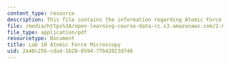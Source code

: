 ```yaml
---
content_type: resource
description: This file contains the information regarding Atomic Force Microscopy.
file: /media/https%3A/open-learning-course-data-rc.s3.amazonaws.com/2-674-micro-nano-engineering-laboratory-spring-2016/2a48c25bcda41b2885947fb42023d748_MIT2_674S16_LabNote10.pdf
file_type: application/pdf
resourcetype: Document
title: Lab 10 Atomic Force Microscopy
uid: 2a48c25b-cda4-1b28-8594-7fb42023d748
---
```

